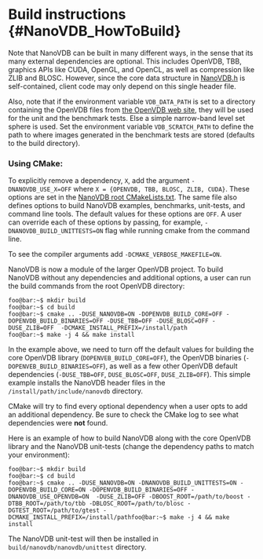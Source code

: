 # Build instructions {#NanoVDB_HowToBuild}

Note that NanoVDB can be built in many different ways, in the sense that its many external dependencies are optional. This includes OpenVDB, TBB, graphics APIs like CUDA, OpenGL, and OpenCL, as well as compression like ZLIB and BLOSC.
However, since the core data structure in [NanoVDB.h](https://github.com/AcademySoftwareFoundation/openvdb/blob/master/nanovdb/nanovdb/NanoVDB.h) is self-contained, client code may only depend on this single header file.

Also, note that if the environment variable `VDB_DATA_PATH` is set to a directory containing the OpenVDB files from [the OpenVDB web site](http://www.openvdb.org/download), they will be used for the unit and the benchmark tests. Else a simple narrow-band level set sphere is used. Set the environment variable `VDB_SCRATCH_PATH` to define the path to where images generated in the benchmark tests are stored (defaults to the build directory).

### Using CMake:

[//]: # (TODO: add back OPTIX, OPENCL, and OPENGL when these options are added back)
To explicitly remove a dependency, `X`, add the argument `-DNANOVDB_USE_X=OFF` where `X = {OPENVDB, TBB, BLOSC, ZLIB, CUDA}`. These options are set in the [NanoVDB root CMakeLists.txt](https://github.com/AcademySoftwareFoundation/openvdb/blob/master/nanovdb/nanovdb/CMakeLists.txt). The same file also defines options to build NanoVDB examples, benchmarks, unit-tests, and command line tools. The default values for these options are `OFF`. A user can override each of these options by passing, for example, `-DNANOVDB_BUILD_UNITTESTS=ON` flag while running cmake from the command line.

To see the compiler arguments add `-DCMAKE_VERBOSE_MAKEFILE=ON`.

NanoVDB is now a module of the larger OpenVDB project. To build NanoVDB without any dependencies and additional options, a user can run the build commands from the root OpenVDB directory:

  ```console
  foo@bar:~$ mkdir build
  foo@bar:~$ cd build
  foo@bar:~$ cmake .. -DUSE_NANOVDB=ON -DOPENVDB_BUILD_CORE=OFF -DOPENVDB_BUILD_BINARIES=OFF -DUSE_TBB=OFF -DUSE_BLOSC=OFF -DUSE_ZLIB=OFF  -DCMAKE_INSTALL_PREFIX=/install/path
  foo@bar:~$ make -j 4 && make install
  ```
In the example above, we need to turn off the default values for building the core OpenVDB library (`DOPENVEB_BUILD_CORE=OFF`), the OpenVDB binaries (`-DOPENVEB_BUILD_BINARIES=OFF`), as well as a few other OpenVDB default dependencies (`-DUSE_TBB=OFF`, `DUSE_BLOSC=OFF`, `DUSE_ZLIB=OFF`). This simple example installs the NanoVDB header files in the `/install/path/include/nanovdb` directory.

CMake will try to find every optional dependency when a user opts to add an additional dependency. Be sure to check the CMake log to see what dependencies were **not** found.

Here is an example of how to build NanoVDB along with the core OpenVDB library and the NanoVDB unit-tests (change the dependency paths to match your environment):

  ```console
  foo@bar:~$ mkdir build
  foo@bar:~$ cd build
  foo@bar:~$ cmake .. -DUSE_NANOVDB=ON -DNANOVDB_BUILD_UNITTESTS=ON -DOPENVDB_BUILD_CORE=ON -DOPENVDB_BUILD_BINARIES=OFF -DNANOVDB_USE_OPENVDB=ON  -DUSE_ZLIB=OFF -DBOOST_ROOT=/path/to/boost -DTBB_ROOT=/path/to/tbb -DBLOSC_ROOT=/path/to/blosc -DGTEST_ROOT=/path/to/gtest -DCMAKE_INSTALL_PREFIX=/install/pathfoo@bar:~$ make -j 4 && make install
  ```
The NanoVDB unit-test will then be installed in `build/nanovdb/nanovdb/unittest` directory.